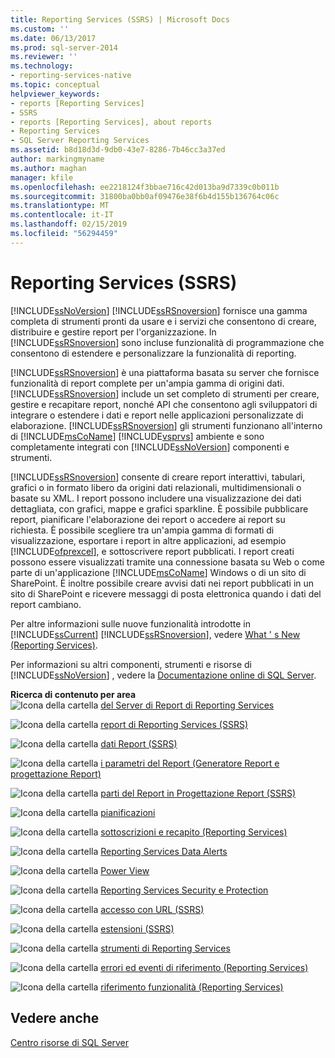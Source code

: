 ```yaml
---
title: Reporting Services (SSRS) | Microsoft Docs
ms.custom: ''
ms.date: 06/13/2017
ms.prod: sql-server-2014
ms.reviewer: ''
ms.technology:
- reporting-services-native
ms.topic: conceptual
helpviewer_keywords:
- reports [Reporting Services]
- SSRS
- reports [Reporting Services], about reports
- Reporting Services
- SQL Server Reporting Services
ms.assetid: b8d18d3d-9db0-43e7-8286-7b46cc3a37ed
author: markingmyname
ms.author: maghan
manager: kfile
ms.openlocfilehash: ee2218124f3bbae716c42d013ba9d7339c0b011b
ms.sourcegitcommit: 31800ba0bb0af09476e38f6b4d155b136764c06c
ms.translationtype: MT
ms.contentlocale: it-IT
ms.lasthandoff: 02/15/2019
ms.locfileid: "56294459"
---
```

# <a name="reporting-services-ssrs"></a>Reporting Services (SSRS)
  [!INCLUDE[ssNoVersion](../includes/ssnoversion-md.md)] [!INCLUDE[ssRSnoversion](../includes/ssrsnoversion-md.md)] fornisce una gamma completa di strumenti pronti da usare e i servizi che consentono di creare, distribuire e gestire report per l'organizzazione. In [!INCLUDE[ssRSnoversion](../includes/ssrsnoversion-md.md)] sono incluse funzionalità di programmazione che consentono di estendere e personalizzare la funzionalità di reporting.  
  
 [!INCLUDE[ssRSnoversion](../includes/ssrsnoversion-md.md)] è una piattaforma basata su server che fornisce funzionalità di report complete per un'ampia gamma di origini dati. [!INCLUDE[ssRSnoversion](../includes/ssrsnoversion-md.md)] include un set completo di strumenti per creare, gestire e recapitare report, nonché API che consentono agli sviluppatori di integrare o estendere i dati e report nelle applicazioni personalizzate di elaborazione. [!INCLUDE[ssRSnoversion](../includes/ssrsnoversion-md.md)] gli strumenti funzionano all'interno di [!INCLUDE[msCoName](../includes/msconame-md.md)] [!INCLUDE[vsprvs](../includes/vsprvs-md.md)] ambiente e sono completamente integrati con [!INCLUDE[ssNoVersion](../includes/ssnoversion-md.md)] componenti e strumenti.  
  
 [!INCLUDE[ssRSnoversion](../includes/ssrsnoversion-md.md)] consente di creare report interattivi, tabulari, grafici o in formato libero da origini dati relazionali, multidimensionali o basate su XML. I report possono includere una visualizzazione dei dati dettagliata, con grafici, mappe e grafici sparkline. È possibile pubblicare report, pianificare l'elaborazione dei report o accedere ai report su richiesta. È possibile scegliere tra un'ampia gamma di formati di visualizzazione, esportare i report in altre applicazioni, ad esempio [!INCLUDE[ofprexcel](../includes/ofprexcel-md.md)], e sottoscrivere report pubblicati. I report creati possono essere visualizzati tramite una connessione basata su Web o come parte di un'applicazione [!INCLUDE[msCoName](../includes/msconame-md.md)] Windows o di un sito di SharePoint. È inoltre possibile creare avvisi dati nei report pubblicati in un sito di SharePoint e ricevere messaggi di posta elettronica quando i dati del report cambiano.  
  
 Per altre informazioni sulle nuove funzionalità introdotte in [!INCLUDE[ssCurrent](../includes/sscurrent-md.md)] [!INCLUDE[ssRSnoversion](../includes/ssrsnoversion-md.md)], vedere [What ' s New &#40;Reporting Services&#41;](../../2014/reporting-services/what-s-new-reporting-services.md).  
  
 Per informazioni su altri componenti, strumenti e risorse di [!INCLUDE[ssNoVersion](../includes/ssnoversion-md.md)] , vedere la [Documentazione online di SQL Server](../2014-toc/books-online-for-sql-server-2014.md).  
  
 **Ricerca di contenuto per area**  
 ![Icona della cartella](media/hlp-16folder.gif "icona della cartella") [del Server di Report di Reporting Services](../../2014/reporting-services/reporting-services-report-server.md)  
  
 ![Icona della cartella](media/hlp-16folder.gif "icona della cartella") [report di Reporting Services &#40;SSRS&#41;](reports/reporting-services-reports-ssrs.md)  
  
 ![Icona della cartella](media/hlp-16folder.gif "icona della cartella") [dati Report &#40;SSRS&#41;](report-data/report-data-ssrs.md)  
  
 ![Icona della cartella](media/hlp-16folder.gif "icona della cartella") [i parametri del Report &#40;Generatore Report e progettazione Report&#41;](report-design/report-parameters-report-builder-and-report-designer.md)  
  
 ![Icona della cartella](media/hlp-16folder.gif "icona della cartella") [parti del Report in Progettazione Report &#40;SSRS&#41;](report-design/report-parts-in-report-designer-ssrs.md)  
  
 ![Icona della cartella](media/hlp-16folder.gif "icona della cartella") [pianificazioni](subscriptions/schedules.md)  
  
 ![Icona della cartella](media/hlp-16folder.gif "icona della cartella") [sottoscrizioni e recapito &#40;Reporting Services&#41;](subscriptions/subscriptions-and-delivery-reporting-services.md)  
  
 ![Icona della cartella](media/hlp-16folder.gif "icona della cartella") [Reporting Services Data Alerts](../ssms/agent/alerts.md)  
  
 ![Icona della cartella](media/hlp-16folder.gif "icona della cartella") [Power View](http://office.microsoft.com/excel-help/power-view-explore-visualize-and-present-your-data-HA102835634.aspx)  
  
 ![Icona della cartella](media/hlp-16folder.gif "icona della cartella") [Reporting Services Security e Protection](security/reporting-services-security-and-protection.md)  
  
 ![Icona della cartella](media/hlp-16folder.gif "icona della cartella") [accesso con URL &#40;SSRS&#41;](url-access-ssrs.md)  
  
 ![Icona della cartella](media/hlp-16folder.gif "icona della cartella") [estensioni &#40;SSRS&#41;](extensions-ssrs.md)  
  
 ![Icona della cartella](media/hlp-16folder.gif "icona della cartella") [strumenti di Reporting Services](tools/reporting-services-tools.md)  
  
 ![Icona della cartella](media/hlp-16folder.gif "icona della cartella") [errori ed eventi di riferimento &#40;Reporting Services&#41;](troubleshooting/errors-and-events-reference-reporting-services.md)  
  
 ![Icona della cartella](media/hlp-16folder.gif "icona della cartella") [riferimento funzionalità &#40;Reporting Services&#41;](feature-reference-reporting-services.md)  
  
## <a name="see-also"></a>Vedere anche  
 [Centro risorse di SQL Server](https://go.microsoft.com/fwlink/?linkID=219676)  
  
  
